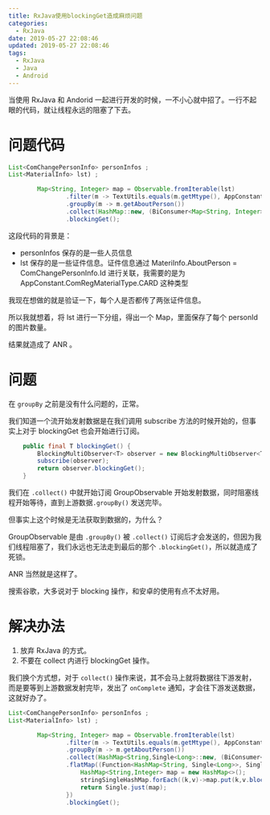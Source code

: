 ```yaml
---
title: RxJava使用blockingGet造成麻烦问题
categories:
  - RxJava
date: 2019-05-27 22:08:46
updated: 2019-05-27 22:08:46
tags: 
  - RxJava
  - Java
  - Android
---
```

当使用 RxJava 和 Andorid 一起进行开发的时候，一不小心就中招了。一行不起眼的代码，就让线程永远的阻塞了下去。

<!--remove-->

# 问题代码

```java
List<ComChangePersonInfo> personInfos ;
List<MaterialInfo> lst) ;

        Map<String, Integer> map = Observable.fromIterable(lst)
                .filter(m -> TextUtils.equals(m.getMtype(), AppConstant.ComRegMaterialType.CARD))
                .groupBy(m -> m.getAboutPerson())
                .collect(HashMap::new, (BiConsumer<Map<String, Integer>, GroupedObservable<String, MaterialInfo>>) (m, observable) -> m.put(observable.getKey(), observable.count().blockingGet().intValue()))
                .blockingGet();


```

这段代码的背景是：

- personInfos 保存的是一些人员信息
- lst 保存的是一些证件信息。证件信息通过 MateriInfo.AboutPerson = ComChangePersonInfo.Id 进行关联，我需要的是为 AppConstant.ComRegMaterialType.CARD 这种类型

我现在想做的就是验证一下，每个人是否都传了两张证件信息。

所以我就想着，将 lst 进行一下分组，得出一个 Map，里面保存了每个 personId  的图片数量。

结果就造成了 ANR 。


# 问题

在 `groupBy` 之前是没有什么问题的，正常。

我们知道一个流开始发射数据是在我们调用  subscribe 方法的时候开始的，但事实上对于 blockingGet 也会开始进行订阅。

```java
    public final T blockingGet() {
        BlockingMultiObserver<T> observer = new BlockingMultiObserver<T>();
        subscribe(observer);
        return observer.blockingGet();
    }
```
我们在 `.collect()` 中就开始订阅 GroupObservable 开始发射数据，同时阻塞线程开始等待，直到上游数据`.groupBy()` 发送完毕。

但事实上这个时候是无法获取到数据的，为什么？

GroupObservable 是由 `.groupBy()` 被 `.collect()` 订阅后才会发送的，但因为我们线程阻塞了，我们永远也无法走到最后的那个 `.blockingGet()`，所以就造成了死锁。

ANR 当然就是这样了。

搜索谷歌，大多说对于 blocking 操作，和安卓的使用有点不太好用。


# 解决办法

1. 放弃 RxJava 的方式。
2. 不要在 collect 内进行 blockingGet 操作。

我们换个方式想，对于 `collect()` 操作来说，其不会马上就将数据往下游发射，而是要等到上游数据发射完毕，发出了 `onComplete` 通知，才会往下游发送数据，这就好办了。

```java
List<ComChangePersonInfo> personInfos ;
List<MaterialInfo> lst) ;

        Map<String, Integer> map = Observable.fromIterable(lst)
                .filter(m -> TextUtils.equals(m.getMtype(), AppConstant.ComRegMaterialType.CARD))
                .groupBy(m -> m.getAboutPerson())
                .collect(HashMap<String,Single<Long>::new, (BiConsumer<Map<String, Single<Long>>, GroupedObservable<String, MaterialInfo>>) (m, observable) -> m.put(observable.getKey(), observable.count()))
                .flatMap((Function<HashMap<String, Single<Long>>, SingleSource<HashMap<String, Integer>>>) stringSingleHashMap -> {
                    HashMap<String,Integer> map = new HashMap<>();
                    stringSingleHashMap.forEach((k,v)->map.put(k,v.blockingGet().intValue()));
                    return Single.just(map);
                })
                .blockingGet();
```
